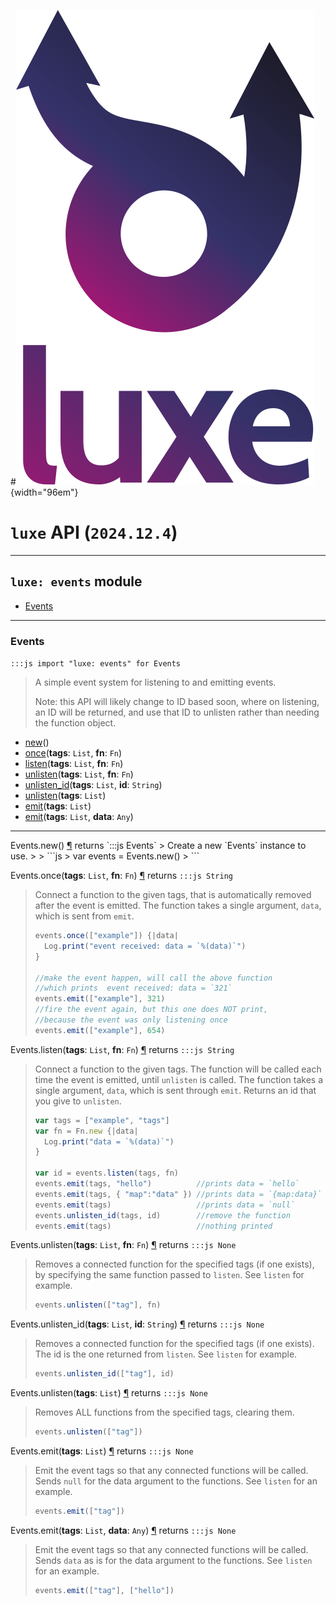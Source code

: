 #![](../../../images/luxe-dark.svg){width="96em"}

# `luxe` API (`2024.12.4`)  


---

## `luxe: events` module

- [Events](#events)   

---

### Events
`:::js import "luxe: events" for Events`
> A simple event system for listening to and emitting events.
> 
> Note: this API will likely change to ID based soon, where 
> on listening, an ID will be returned, and use that ID to unlisten 
> rather than needing the function object.

- [new](#Events.new)()
- [once](#Events.once+2)(**tags**: `List`, **fn**: `Fn`)
- [listen](#Events.listen+2)(**tags**: `List`, **fn**: `Fn`)
- [unlisten](#Events.unlisten+2)(**tags**: `List`, **fn**: `Fn`)
- [unlisten_id](#Events.unlisten_id+2)(**tags**: `List`, **id**: `String`)
- [unlisten](#Events.unlisten)(**tags**: `List`)
- [emit](#Events.emit)(**tags**: `List`)
- [emit](#Events.emit+2)(**tags**: `List`, **data**: `Any`)

<hr/>
<endpoint module="luxe: events" class="Events" signature="new()"></endpoint>
<signature id="Events.new">Events.new()
<a class="headerlink" href="#Events.new" title="Permanent link">¶</a></signature>
<span class='api_ret'>returns</span> `:::js Events`
> Create a new `Events` instance to use.
> 
>   ```js
>   var events = Events.new()
>   ```   

<endpoint module="luxe: events" class="Events" signature="once(tags : List, fn : Fn)"></endpoint>
<signature id="Events.once+2">Events.once(**tags**: `List`, **fn**: `Fn`)
<a class="headerlink" href="#Events.once+2" title="Permanent link">¶</a></signature>
<span class='api_ret'>returns</span> `:::js String`
> Connect a function to the given tags, that is automatically removed after the event is emitted.
> The function takes a single argument, `data`, which is sent from `emit`.
> 
>   ```js
>   events.once(["example"]) {|data|
>     Log.print("event received: data = `%(data)`")
>   }
> 
>   //make the event happen, will call the above function
>   //which prints  event received: data = `321`
>   events.emit(["example"], 321)
>   //fire the event again, but this one does NOT print,
>   //because the event was only listening once
>   events.emit(["example"], 654)
>   ```   

<endpoint module="luxe: events" class="Events" signature="listen(tags : List, fn : Fn)"></endpoint>
<signature id="Events.listen+2">Events.listen(**tags**: `List`, **fn**: `Fn`)
<a class="headerlink" href="#Events.listen+2" title="Permanent link">¶</a></signature>
<span class='api_ret'>returns</span> `:::js String`
> Connect a function to the given tags. The function will be called each time the event is
> emitted, until `unlisten` is called. The function takes a single argument, `data`, which is sent through `emit`.
> Returns an id that you give to `unlisten`.
> 
>   ```js
>   var tags = ["example", "tags"]
>   var fn = Fn.new {|data|
>     Log.print("data = `%(data)`")
>   }
> 
>   var id = events.listen(tags, fn)
>   events.emit(tags, "hello")          //prints data = `hello`
>   events.emit(tags, { "map":"data" }) //prints data = `{map:data}`
>   events.emit(tags)                   //prints data = `null`
>   events.unlisten_id(tags, id)        //remove the function
>   events.emit(tags)                   //nothing printed
>   ```   

<endpoint module="luxe: events" class="Events" signature="unlisten(tags : List, fn : Fn)"></endpoint>
<signature id="Events.unlisten+2">Events.unlisten(**tags**: `List`, **fn**: `Fn`)
<a class="headerlink" href="#Events.unlisten+2" title="Permanent link">¶</a></signature>
<span class='api_ret'>returns</span> `:::js None`
> Removes a connected function for the specified tags (if one exists), 
> by specifying the same function passed to `listen`. See `listen` for example.
> 
>   ```js
>   events.unlisten(["tag"], fn)
>   ```   

<endpoint module="luxe: events" class="Events" signature="unlisten_id(tags : List, id : String)"></endpoint>
<signature id="Events.unlisten_id+2">Events.unlisten_id(**tags**: `List`, **id**: `String`)
<a class="headerlink" href="#Events.unlisten_id+2" title="Permanent link">¶</a></signature>
<span class='api_ret'>returns</span> `:::js None`
> Removes a connected function for the specified tags (if one exists).
> The id is the one returned from `listen`. See `listen` for example.
> 
>   ```js
>   events.unlisten_id(["tag"], id)
>   ```   

<endpoint module="luxe: events" class="Events" signature="unlisten(tags : List)"></endpoint>
<signature id="Events.unlisten">Events.unlisten(**tags**: `List`)
<a class="headerlink" href="#Events.unlisten" title="Permanent link">¶</a></signature>
<span class='api_ret'>returns</span> `:::js None`
> Removes ALL functions from the specified tags, clearing them.
> 
>   ```js
>   events.unlisten(["tag"])
>   ```   

<endpoint module="luxe: events" class="Events" signature="emit(tags : List)"></endpoint>
<signature id="Events.emit">Events.emit(**tags**: `List`)
<a class="headerlink" href="#Events.emit" title="Permanent link">¶</a></signature>
<span class='api_ret'>returns</span> `:::js None`
> Emit the event tags so that any connected functions will be called.
> Sends `null` for the data argument to the functions. See `listen` for an example.
> 
>   ```js
>   events.emit(["tag"])
>   ```   

<endpoint module="luxe: events" class="Events" signature="emit(tags : List, data : Any)"></endpoint>
<signature id="Events.emit+2">Events.emit(**tags**: `List`, **data**: `Any`)
<a class="headerlink" href="#Events.emit+2" title="Permanent link">¶</a></signature>
<span class='api_ret'>returns</span> `:::js None`
> Emit the event tags so that any connected functions will be called.
> Sends `data` as is for the data argument to the functions. See `listen` for an example.
> 
>   ```js
>   events.emit(["tag"], ["hello"])
>   ```   

